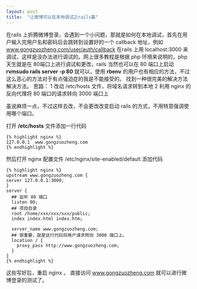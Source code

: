 ```yaml
---
layout: post
title:  "让微博可以在本地调试之rails篇"
---
```

在rails 上折腾微博登录，会遇到一个小问题，那就是如何在本地调试，首先在用户输入完用户名和密码后会跳转到设置好的一个 callback 地址，例如 www.gongzuozheng.com/user/auth/callback 
在rails 上用 localhost:3000 来调试，这样是没办法进行调试的。网上很多教程是根据 php 环境来说明的，php 天生就是在 80端口上进行调试和更改，rails 当然也可以在 80 端口上启动 **rvmsudo rails server -p 80**  就可以，使用 **rbenv** 的用户也有相应的方法，不过这么恶心的方法对于有点强迫症的我是不能接受的。
找到一种很完美的解决方法解决方法。
思路： 
1 改动 /etc/hosts 文件，将域名请求转到本地
2 利用 nginx 的反向代理将 80 端口的请求转向 3000 端口上

虽说麻烦一点，不过这样去改，不会更改改变启动 rails 的方式，不用特意强调使用哪个端口。

打开 **/etc/hosts** 文件添加一行代码

    {% highlight nginx %}
    127.0.0.1  www.gongzuozheng.com
    {% endhighlight %}

然后打开 nginx 配置文件 /etc/nginx/site-enabled/default 添加代码

    {% highlight nginx %}
    upstream www.gongzuozheng.com {
    server 127.0.0.1:3000;
    }
    server {
      ## 监听 80 端口
      listen 80;
      ## 项目目录
      root /home/xxx/xxx/xxx/public;
      index index.html index.htm;

      server_name www.gongzuozheng.com;
      ## 很重要，就是这行代码将用户请求转向 3000 端口上。
      location / {
        proxy_pass http://www.gongzuozheng.com;
      }
    }
    {% endhighlight %}

这些写好后，重启 nginx 。
直接访问 www.gongzuozheng.com 就可以进行微博登录的测试了。
